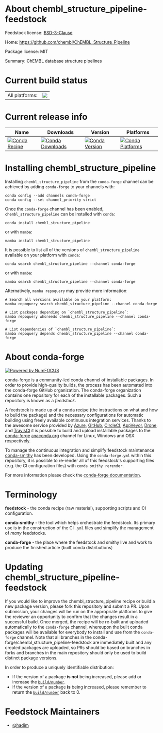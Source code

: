 About chembl_structure_pipeline-feedstock
=========================================

Feedstock license: [BSD-3-Clause](https://github.com/conda-forge/chembl_structure_pipeline-feedstock/blob/main/LICENSE.txt)

Home: https://github.com/chembl/ChEMBL_Structure_Pipeline

Package license: MIT

Summary: ChEMBL database structure pipelines

Current build status
====================


<table><tr><td>All platforms:</td>
    <td>
      <a href="https://dev.azure.com/conda-forge/feedstock-builds/_build/latest?definitionId=10623&branchName=main">
        <img src="https://dev.azure.com/conda-forge/feedstock-builds/_apis/build/status/chembl_structure_pipeline-feedstock?branchName=main">
      </a>
    </td>
  </tr>
</table>

Current release info
====================

| Name | Downloads | Version | Platforms |
| --- | --- | --- | --- |
| [![Conda Recipe](https://img.shields.io/badge/recipe-chembl_structure_pipeline-green.svg)](https://anaconda.org/conda-forge/chembl_structure_pipeline) | [![Conda Downloads](https://img.shields.io/conda/dn/conda-forge/chembl_structure_pipeline.svg)](https://anaconda.org/conda-forge/chembl_structure_pipeline) | [![Conda Version](https://img.shields.io/conda/vn/conda-forge/chembl_structure_pipeline.svg)](https://anaconda.org/conda-forge/chembl_structure_pipeline) | [![Conda Platforms](https://img.shields.io/conda/pn/conda-forge/chembl_structure_pipeline.svg)](https://anaconda.org/conda-forge/chembl_structure_pipeline) |

Installing chembl_structure_pipeline
====================================

Installing `chembl_structure_pipeline` from the `conda-forge` channel can be achieved by adding `conda-forge` to your channels with:

```
conda config --add channels conda-forge
conda config --set channel_priority strict
```

Once the `conda-forge` channel has been enabled, `chembl_structure_pipeline` can be installed with `conda`:

```
conda install chembl_structure_pipeline
```

or with `mamba`:

```
mamba install chembl_structure_pipeline
```

It is possible to list all of the versions of `chembl_structure_pipeline` available on your platform with `conda`:

```
conda search chembl_structure_pipeline --channel conda-forge
```

or with `mamba`:

```
mamba search chembl_structure_pipeline --channel conda-forge
```

Alternatively, `mamba repoquery` may provide more information:

```
# Search all versions available on your platform:
mamba repoquery search chembl_structure_pipeline --channel conda-forge

# List packages depending on `chembl_structure_pipeline`:
mamba repoquery whoneeds chembl_structure_pipeline --channel conda-forge

# List dependencies of `chembl_structure_pipeline`:
mamba repoquery depends chembl_structure_pipeline --channel conda-forge
```


About conda-forge
=================

[![Powered by
NumFOCUS](https://img.shields.io/badge/powered%20by-NumFOCUS-orange.svg?style=flat&colorA=E1523D&colorB=007D8A)](https://numfocus.org)

conda-forge is a community-led conda channel of installable packages.
In order to provide high-quality builds, the process has been automated into the
conda-forge GitHub organization. The conda-forge organization contains one repository
for each of the installable packages. Such a repository is known as a *feedstock*.

A feedstock is made up of a conda recipe (the instructions on what and how to build
the package) and the necessary configurations for automatic building using freely
available continuous integration services. Thanks to the awesome service provided by
[Azure](https://azure.microsoft.com/en-us/services/devops/), [GitHub](https://github.com/),
[CircleCI](https://circleci.com/), [AppVeyor](https://www.appveyor.com/),
[Drone](https://cloud.drone.io/welcome), and [TravisCI](https://travis-ci.com/)
it is possible to build and upload installable packages to the
[conda-forge](https://anaconda.org/conda-forge) [anaconda.org](https://anaconda.org/)
channel for Linux, Windows and OSX respectively.

To manage the continuous integration and simplify feedstock maintenance
[conda-smithy](https://github.com/conda-forge/conda-smithy) has been developed.
Using the ``conda-forge.yml`` within this repository, it is possible to re-render all of
this feedstock's supporting files (e.g. the CI configuration files) with ``conda smithy rerender``.

For more information please check the [conda-forge documentation](https://conda-forge.org/docs/).

Terminology
===========

**feedstock** - the conda recipe (raw material), supporting scripts and CI configuration.

**conda-smithy** - the tool which helps orchestrate the feedstock.
                   Its primary use is in the construction of the CI ``.yml`` files
                   and simplify the management of *many* feedstocks.

**conda-forge** - the place where the feedstock and smithy live and work to
                  produce the finished article (built conda distributions)


Updating chembl_structure_pipeline-feedstock
============================================

If you would like to improve the chembl_structure_pipeline recipe or build a new
package version, please fork this repository and submit a PR. Upon submission,
your changes will be run on the appropriate platforms to give the reviewer an
opportunity to confirm that the changes result in a successful build. Once
merged, the recipe will be re-built and uploaded automatically to the
`conda-forge` channel, whereupon the built conda packages will be available for
everybody to install and use from the `conda-forge` channel.
Note that all branches in the conda-forge/chembl_structure_pipeline-feedstock are
immediately built and any created packages are uploaded, so PRs should be based
on branches in forks and branches in the main repository should only be used to
build distinct package versions.

In order to produce a uniquely identifiable distribution:
 * If the version of a package **is not** being increased, please add or increase
   the [``build/number``](https://docs.conda.io/projects/conda-build/en/latest/resources/define-metadata.html#build-number-and-string).
 * If the version of a package **is** being increased, please remember to return
   the [``build/number``](https://docs.conda.io/projects/conda-build/en/latest/resources/define-metadata.html#build-number-and-string)
   back to 0.

Feedstock Maintainers
=====================

* [@hadim](https://github.com/hadim/)

